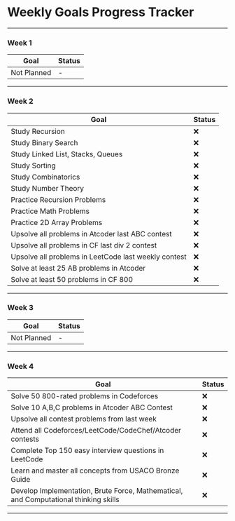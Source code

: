 # Weekly Goals Progress Tracker

---

### Week 1  
| Goal          | Status |  
|---------------|--------|  
| Not Planned    | -      |  

---

### Week 2  
| Goal                                      | Status |  
|-------------------------------------------|--------|  
| Study Recursion                           | ❌     |  
| Study Binary Search                       | ❌     |  
| Study Linked List, Stacks, Queues         | ❌     |  
| Study Sorting                             | ❌     |  
| Study Combinatorics                       | ❌     |  
| Study Number Theory                       | ❌     |  
| Practice Recursion Problems               | ❌     |  
| Practice Math Problems                    | ❌     |  
| Practice 2D Array Problems                | ❌     |  
| Upsolve all problems in Atcoder last ABC contest | ❌ |  
| Upsolve all problems in CF last div 2 contest | ❌ |  
| Upsolve all problems in LeetCode last weekly contest | ❌ |  
| Solve at least 25 AB problems in Atcoder  | ❌     |  
| Solve at least 50 problems in CF 800      | ❌     |  

---

### Week 3  
| Goal          | Status |  
|---------------|--------|  
| Not Planned    | -      |  

---

### Week 4  
| Goal                                      | Status |  
|-------------------------------------------|--------|  
| Solve 50 800-rated problems in Codeforces | ❌     |  
| Solve 10 A,B,C problems in Atcoder ABC Contest | ❌ |  
| Upsolve all contest problems from last week | ❌   |  
| Attend all Codeforces/LeetCode/CodeChef/Atcoder contests | ❌ |  
| Complete Top 150 easy interview questions in LeetCode | ❌ |  
| Learn and master all concepts from USACO Bronze Guide | ❌ |  
| Develop Implementation, Brute Force, Mathematical, and Computational thinking skills | ❌ |  

--- 